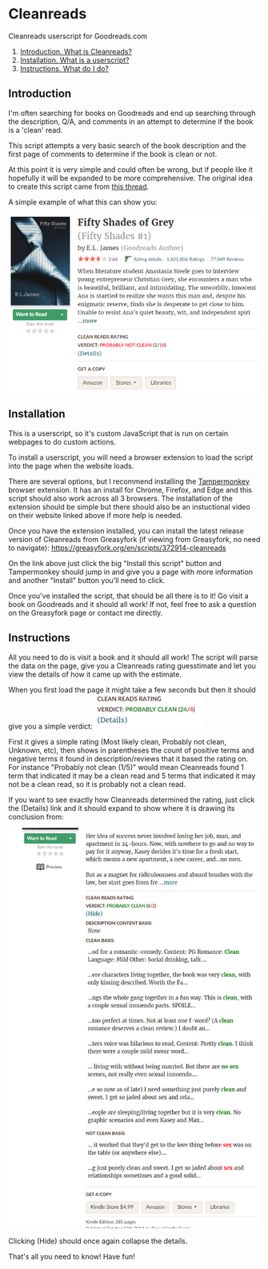 # Cleanreads
Cleanreads userscript for Goodreads.com

1. [Introduction. What is Cleanreads?](#introduction)
2. [Installation. What is a userscript?](#installation)
3. [Instructions. What do I do?](#instructions)

## Introduction

I'm often searching for books on Goodreads and end up searching through the description, Q/A, and comments in an attempt to determine if the book is a 'clean' read.

This script attempts a very basic search of the book description and the first page of comments to determine if the book is clean or not.

At this point it is very simple and could often be wrong, but if people like it hopefully it will be expanded to be more comprehensive. The original idea to create this script came from [this thread](https://www.goodreads.com/topic/show/19517252-introducing-goodreads-cleanreads-rating).

A simple example of what this can show you:

![Simple Cleanreads example](/images/What_Is_Cleanreads.png)

## Installation

This is a userscript, so it's custom JavaScript that is run on certain webpages to do custom actions.

To install a userscript, you will need a browser extension to load the script into the page when the website loads.

There are several options, but I recommend installing the [Tampermonkey](https://tampermonkey.net/) browser extension. It has an install for Chrome, Firefox, and Edge and this script should also work across all 3 browsers. The installation of the extension should be simple but there should also be an instuctional video on their website linked above if more help is needed.

Once you have the extension installed, you can install the latest release version of Cleanreads from Greasyfork (if viewing from Greasyfork, no need to navigate):
https://greasyfork.org/en/scripts/372914-cleanreads

On the link above just click the big "Install this script" button and Tampermonkey should jump in and give you a page with more information and another "Install" button you'll need to click.

Once you've installed the script, that should be all there is to it! Go visit a book on Goodreads and it should all work! If not, feel free to ask a question on the Greasyfork page or contact me directly.

## Instructions

All you need to do is visit a book and it should all work! The script will parse the data on the page, give you a Cleanreads rating guesstimate and let you view the details of how it came up with the estimate.

When you first load the page it might take a few seconds but then it should give you a simple verdict: ![Basic example](/images/Basic_Example.png)

First it gives a simple rating (Most likely clean, Probably not clean, Unknown, etc), then shows in parentheses the count of positive terms and negative terms it found in description/reviews that it based the rating on. For instance "Probably not clean (1/5)" would mean Cleanreads found 1 term that indicated it may be a clean read and 5 terms that indicated it may not be a clean read, so it is probably not a clean read.

If you want to see exactly how Cleanreads determined the rating, just click the (Details) link and it should expand to show where it is drawing its conclusion from:

![Example details](/images/Details_Example.png)

Clicking (Hide) should once again collapse the details.

That's all you need to know! Have fun!
